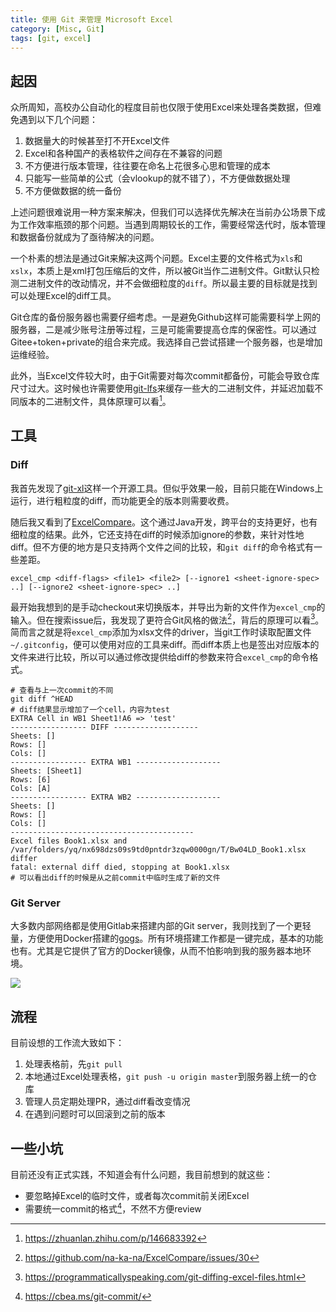 ```yaml
---
title: 使用 Git 来管理 Microsoft Excel
category: [Misc, Git]
tags: [git, excel]
---
```


## 起因

众所周知，高校办公自动化的程度目前也仅限于使用Excel来处理各类数据，但难免遇到以下几个问题：

1. 数据量大的时候甚至打不开Excel文件
2. Excel和各种国产的表格软件之间存在不兼容的问题
3. 不方便进行版本管理，往往要在命名上花很多心思和管理的成本
4. 只能写一些简单的公式（会vlookup的就不错了），不方便做数据处理
5. 不方便做数据的统一备份

上述问题很难说用一种方案来解决，但我们可以选择优先解决在当前办公场景下成为工作效率瓶颈的那个问题。当遇到周期较长的工作，需要经常迭代时，版本管理和数据备份就成为了亟待解决的问题。

一个朴素的想法是通过Git来解决这两个问题。Excel主要的文件格式为`xls`和`xslx`，本质上是xml打包压缩后的文件，所以被Git当作二进制文件。Git默认只检测二进制文件的改动情况，并不会做细粒度的`diff`。所以最主要的目标就是找到可以处理Excel的diff工具。

Git仓库的备份服务器也需要仔细考虑。一是避免Github这样可能需要科学上网的服务器，二是减少账号注册等过程，三是可能需要提高仓库的保密性。可以通过Gitee+token+private的组合来完成。我选择自己尝试搭建一个服务器，也是增加运维经验。

此外，当Excel文件较大时，由于Git需要对每次commit都备份，可能会导致仓库尺寸过大。这时候也许需要使用[git-lfs](https://github.com/git-lfs/git-lfs)来缓存一些大的二进制文件，并延迟加载不同版本的二进制文件，具体原理可以看[^git-lfs]。

## 工具

### Diff

我首先发现了[git-xl](https://github.com/xlwings/git-xl)这样一个开源工具。但似乎效果一般，目前只能在Windows上运行，进行粗粒度的diff，而功能更全的版本则需要收费。

随后我又看到了[ExcelCompare](https://github.com/na-ka-na/ExcelCompare)。这个通过Java开发，跨平台的支持更好，也有细粒度的结果。此外，它还支持在diff的时候添加ignore的参数，来针对性地diff。但不方便的地方是只支持两个文件之间的比较，和`git diff`的命令格式有一些差距。

```console
excel_cmp <diff-flags> <file1> <file2> [--ignore1 <sheet-ignore-spec> ..] [--ignore2 <sheet-ignore-spec> ..]
```

最开始我想到的是手动checkout来切换版本，并导出为新的文件作为`excel_cmp`的输入。但在搜索issue后，我发现了更符合Git风格的做法[^issue]，背后的原理可以看[^git-diff]。简而言之就是将`excel_cmp`添加为xlsx文件的driver，当git工作时读取配置文件`~/.gitconfig`，便可以使用对应的工具来diff。而diff本质上也是签出对应版本的文件来进行比较，所以可以通过修改提供给diff的参数来符合`excel_cmp`的命令格式。

```console
# 查看与上一次commit的不同
git diff ^HEAD
# diff结果显示增加了一个cell，内容为test
EXTRA Cell in WB1 Sheet1!A6 => 'test'
----------------- DIFF -------------------
Sheets: []
Rows: []
Cols: []
----------------- EXTRA WB1 -------------------
Sheets: [Sheet1]
Rows: [6]
Cols: [A]
----------------- EXTRA WB2 -------------------
Sheets: []
Rows: []
Cols: []
-----------------------------------------
Excel files Book1.xlsx and /var/folders/yq/nx698dzs09s9td0pntdr3zqw0000gn/T/Bw04LD_Book1.xlsx differ
fatal: external diff died, stopping at Book1.xlsx
# 可以看出diff的时候是从之前commit中临时生成了新的文件
```

### Git Server

大多数内部网络都是使用Gitlab来搭建内部的Git server，我则找到了一个更轻量，方便使用Docker搭建的[gogs](https://github.com/gogs/gogs)。所有环境搭建工作都是一键完成，基本的功能也有。尤其是它提供了官方的Docker镜像，从而不怕影响到我的服务器本地环境。

![](https://s2.loli.net/2022/05/29/5SzPt1WNbvJRkTp.png)

## 流程

目前设想的工作流大致如下：

1. 处理表格前，先`git pull`
2. 本地通过Excel处理表格，`git push -u origin master`到服务器上统一的仓库
3. 管理人员定期处理PR，通过diff看改变情况
4. 在遇到问题时可以回滚到之前的版本

## 一些小坑

目前还没有正式实践，不知道会有什么问题，我目前想到的就这些：

* 要忽略掉Excel的临时文件，或者每次commit前关闭Excel
* 需要统一commit的格式[^commit]，不然不方便review

[^git-lfs]: https://zhuanlan.zhihu.com/p/146683392
[^issue]: https://github.com/na-ka-na/ExcelCompare/issues/30
[^git-diff]: https://programmaticallyspeaking.com/git-diffing-excel-files.html
[^commit]: https://cbea.ms/git-commit/
